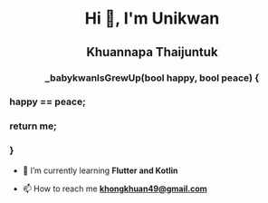 <h1 align="center">Hi 👋, I'm Unikwan </h1>
<h2 align="center">Khuannapa Thaijuntuk </h2>
<h3 align="center">_babykwanIsGrewUp(bool happy, bool peace) {</h3>
 <h3> happy == peace;</h3>
  <h3>return me;</h3>
<h3>}</h3>

- 🌱 I’m currently learning **Flutter and Kotlin**

- 📫 How to reach me **khongkhuan49@gmail.com**

